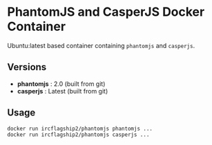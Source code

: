 # PhantomJS and CasperJS Docker Container

Ubuntu:latest based container containing `phantomjs` and `casperjs`.

## Versions

- **phantomjs** : 2.0 (built from git)
- **casperjs** : Latest (built from git)

## Usage

    docker run ircflagship2/phantomjs phantomjs ...
    docker run ircflagship2/phantomjs casperjs ...
